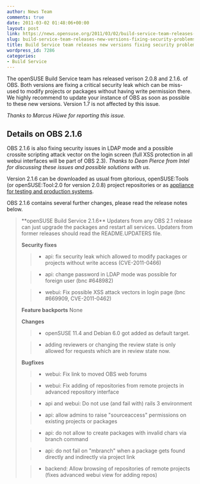 ```yaml
---
author: News Team
comments: true
date: 2011-03-02 01:48:06+00:00
layout: post
link: https://news.opensuse.org/2011/03/02/build-service-team-releases-new-versions-fixing-security-problems/
slug: build-service-team-releases-new-versions-fixing-security-problems
title: Build Service team releases new versions fixing security problems
wordpress_id: 7286
categories:
- Build Service
---
```


The openSUSE Build Service team has released verison 2.0.8 and 2.1.6. of OBS. Both versions are fixing a critical security leak which can be miss-used to modify projects or packages without having write permission there. We highly recommend to update your instance of OBS as soon as possible to these new versions. Version 1.7 is not affected by this issue.
<!-- more -->
_Thanks to Marcus Hüwe for reporting this issue._



## Details on OBS 2.1.6


OBS 2.1.6 is also fixing security issues in LDAP mode and a possible crossite scripting attack vector on the login screen (full XSS protection in all webui interfaces will be part of OBS 2.3). _Thanks to Dean Pierce from Intel for discussing these issues and possible solutions with us._

Version 2.1.6 can be downloaded as usual from gitorious, openSUSE:Tools (or openSUSE:Tool:2.0 for version 2.0.8) project repositories or as [appliance for testing and production systems](http://en.opensuse.org/openSUSE:Build_Service_Appliance).

OBS 2.1.6 contains several further changes, please read the release notes below.


<blockquote>**openSUSE Build Service 2.1.6**
Updaters from any OBS 2.1 release can just upgrade the packages and restart all services. Updaters from former releases should read the README.UPDATERS file.

**Security fixes**

> 
> 
	
>   * api: fix security leak which allowed to modify packages or projects without write access (CVE-2011-0466)
> 
	
>   * api: change password in LDAP mode was possible for foreign user (bnc #648982)
> 
	
>   * webui: Fix possible XSS attack vectors in login page (bnc #669909, CVE-2011-0462)
> 

**Feature backports**
None

**Changes**

> 
> 
	
>   * openSUSE 11.4 and Debian 6.0 got added as default target.
> 
	
>   * adding reviewers or changing the review state is only allowed for requests which are in review state now.
> 

**Bugfixes**

> 
> 
	
>   * webui: Fix link to moved OBS web forums
> 
	
>   * webui: Fix adding of repositories from remote projects in advanced repository interface
> 
	
>   * api and webui: Do not use (and fail with) rails 3 environment
> 
	
>   * api: allow admins to raise "sourceaccess" permissions on existing projects or packages
> 
	
>   * api: do not allow to create packages with invalid chars via branch command
> 
	
>   * api: do not fail on "mbranch" when a package gets found directly and indirectly via project link
> 
	
>   * backend: Allow browsing of repositories of remote projects (fixes advanced webui view for adding repos)
> 

</blockquote>
